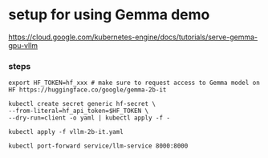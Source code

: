 # setup for using Gemma demo 

https://cloud.google.com/kubernetes-engine/docs/tutorials/serve-gemma-gpu-vllm

### steps 

```
export HF_TOKEN=hf_xxx # make sure to request access to Gemma model on HF https://huggingface.co/google/gemma-2b-it

kubectl create secret generic hf-secret \
--from-literal=hf_api_token=$HF_TOKEN \
--dry-run=client -o yaml | kubectl apply -f -

kubectl apply -f vllm-2b-it.yaml

kubectl port-forward service/llm-service 8000:8000
```